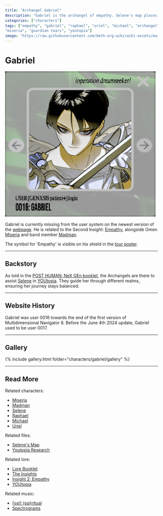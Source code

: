 ```yaml
---
title: "Archangel Gabriel"
description: "Gabriel is the archangel of empathy. Selene's map places him to the West of YOUtopia."
categories: ["characters"]
tags: ["empathy", "gabriel", "raphael", "uriel", "michael", "archangel", "selene's map", 
"miseria", "guardian tears", "youtopia"]
image: "https://raw.githubusercontent.com/bmth-arg-wiki/wiki-assets/main/characters/gabriel/gabriel-300x300.png"
---
```


# Gabriel

![Gabriel's avatar](https://raw.githubusercontent.com/bmth-arg-wiki/wiki-assets/main/characters/gabriel/16gabriel.png)

Gabriel is currently missing from the user system on the newest version of the [webpage](../website/website).
He is related to the Second Insight: [Empathy](../lore/insight2-empathy), 
alongside Omen [Miseria](miseria) and band member [Madman](madman).

The symbol for 'Empathy' is visible on his shield in the [tour poster](#gallery).

***

## Backstory

As told in the [POST HUMAN: NeX GEn booklet](../lore/booklet), 
the Archangels are there to assist [Selene](selene) in [YOUtopia](../lore/youtopia).
They guide her through different realms, ensuring her journey stays balanced.

***

## Website History

Gabriel was user 0016 towards the end of the first version of Multidimensional Navigator 8.
Before the June 4th 2024 update, Gabriel used to be user 0017.

***

## Gallery

{% include gallery.html folder="characters/gabriel/gallery" %}

***

## Read More

Related characters:

- [Miseria](miseria)
- [Madman](madman)
- [Selene](selene)
- [Raphael](raphael)
- [Michael](michael)
- [Uriel](uriel)

Related files:

- [Selene's Map](../for-sof/selenes_map)
- [Youtopia Research](../for-sof/selene_youtopia_doc)

Related lore:

- [Lore Booklet](../lore/booklet)
- [The Insights](../lore/insights)
- [Insight 2: Empathy](../lore/insight2-empathy)
- [YOUtopia](../lore/youtopia)

Related music:

- [[ost] (spi)ritual](../music/song-spiritual)
- [Spectrograms](../music/spectrograms)